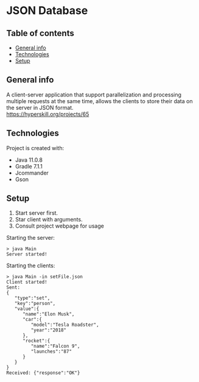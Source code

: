 # JSON Database

## Table of contents
* [General info](#general-info)
* [Technologies](#technologies)
* [Setup](#setup)

## General info
A client-server application that support parallelization and processing multiple requests at the same time, allows the clients to store their data on the server in JSON format.  
https://hyperskill.org/projects/65
	
## Technologies
Project is created with:
* Java 11.0.8
* Gradle 7.1.1
* Jcommander
* Gson
	
## Setup
1. Start server first.  
2. Star client with arguments.
3. Consult project webpage for usage

Starting the server:
```
> java Main
Server started!
```

Starting the clients:
```
> java Main -in setFile.json 
Client started!
Sent:
{
   "type":"set",
   "key":"person",
   "value":{
      "name":"Elon Musk",
      "car":{
         "model":"Tesla Roadster",
         "year":"2018"
      },
      "rocket":{
         "name":"Falcon 9",
         "launches":"87"
      }
   }
}
Received: {"response":"OK"}
```

